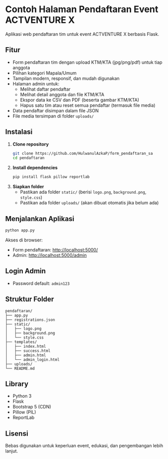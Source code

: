 # Contoh Halaman Pendaftaran Event ACTVENTURE X

Aplikasi web pendaftaran tim untuk event ACTVENTURE X berbasis Flask.

## Fitur
- Form pendaftaran tim dengan upload KTM/KTA (jpg/png/pdf) untuk tiap anggota
- Pilihan kategori Mapala/Umum
- Tampilan modern, responsif, dan mudah digunakan
- Halaman admin untuk:
  - Melihat daftar pendaftar
  - Melihat detail anggota dan file KTM/KTA
  - Ekspor data ke CSV dan PDF (beserta gambar KTM/KTA)
  - Hapus satu tim atau reset semua pendaftar (termasuk file media)
- Data pendaftar disimpan dalam file JSON
- File media tersimpan di folder `uploads/`

## Instalasi
1. **Clone repository**
   ```bash
   git clone https://github.com/HulwanulAzkaP/form_pendaftaran_sa
   cd pendaftaran
   ```
2. **Install dependencies**
   ```bash
   pip install flask pillow reportlab
   ```
3. **Siapkan folder**
   - Pastikan ada folder `static/` (berisi `logo.png`, `background.png`, `style.css`)
   - Pastikan ada folder `uploads/` (akan dibuat otomatis jika belum ada)

## Menjalankan Aplikasi
```bash
python app.py
```
Akses di browser:
- Form pendaftaran: [http://localhost:5000/](http://localhost:5000/)
- Admin: [http://localhost:5000/admin](http://localhost:5000/admin)

## Login Admin
- Password default: `admin123`

## Struktur Folder
```
pendaftaran/
├── app.py
├── registrations.json
├── static/
│   ├── logo.png
│   ├── background.png
│   └── style.css
├── templates/
│   ├── index.html
│   ├── success.html
│   ├── admin.html
│   └── admin_login.html
├── uploads/
└── README.md
```

## Library
- Python 3
- Flask
- Bootstrap 5 (CDN)
- Pillow (PIL)
- ReportLab

## Lisensi
Bebas digunakan untuk keperluan event, edukasi, dan pengembangan lebih lanjut. 
